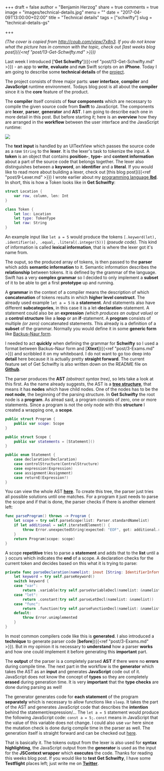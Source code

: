 +++
draft = false
author = "Benjamin Herzog"
share = true
comments = true
image = "images/technical-details.jpg"
menu = ""
date = "2017-04-09T13:00:00+02:00"
title = "Technical details"
tags = ["schwifty"]
slug = "technical-details-gs"

+++

*(The cover is copied from http://coub.com/view/7x8n3. If you do not know what the picture has in common with the topic, check out [last weeks blog post]({{<ref "post/13-Get-Schwifty.md" >}}))*

Last week I introduced [**'Get Schwifty'**]({{<ref "post/13-Get-Schwifty.md" >}}) - an app to **write**, **evaluate** and **run** Swift scripts on an **iPhone**. Today I am going to describe some **technical details** of the [project](https://www.github.com/BenchR267/Get-Schwifty).

The project consists of three major parts: **user interface**, **compiler** and **JavaScript** runtime environment. Todays blog post is all about the **compiler** since it is the **core** feature of the product.

The **compiler** itself consists of **four components** which are necessary to compile the given source code from **Swift** to JavaScript. The components are **lexer**, **parser**, **generator** and **AST**. I am going to describe each one in more detail in this post. But before starting it; here is an **overview** how they are arranged in the **workflow** between the user interface and the JavaScript runtime:

![](/images/posts/flow.png)

The **text input** is handled by an UITextView which passes the source code as a raw `String` to the **lexer**. It is the lexer's task to tokenize the input. A **token** is an object that contains **position-**, **type-** and **content information** about a part of the source code that belongs together. The lexer also distinguishes between a **keyword**, an **identifier** and a **literal**. If you would like to read more about building a lexer, check out [this blog post]({{<ref "post/9-Lexer.md" >}}) I wrote earlier about my [programming language **lbd**](https://github.com/BenchR267/lbd). In short, this is how a Token looks like in **Get Schwifty**:

```Swift
struct Location {
    var row, column, len: Int
}

class Token {
    let loc: Location
    let type: TokenType
    let raw: String
}
```

An example input like `let a = 5` would produce the tokens `[.keyword(let), .identifier(a), .equal, .literal(.integer(5))]` *(pseude code)*. This kind of information is called **lexical information**, that is where the lexer got it's name from. 

The ouput, so the produced array of tokens, is then passed to the **parser** which adds **semantic information** to it. Semantic information describes the **relationship** between tokens. It is defined by the grammar of the language. Swift has a very **complex grammar** so I decided to only implement a **subset** of it to be able to get a first **prototype** up and running.

A **grammar** in the context of a compiler means the description of which **concatenation** of tokens results in which **higher level construct**. The already used example `let a = 5` is a **statement**. And statements also have different **subcategories**, in this case it is a let-**declaration**-statement. A statement could also be an **expression** *(which produces an output value)* or a **control structure** like a **loop** or an **if**-statement. A **program** consists of multiple *(or zero)* concatenated statements. This already is a definition of a **subset** of the grammar. Normally you would define it in some **generic form** like [Backus–Naur form](https://en.wikipedia.org/wiki/Backus–Naur_form). 

I needed to act **quickly** when defining the grammar for **Schwifty** so I used a format between Backus–Naur form and [**Xtext**]({{<ref "post/3-Exams.md" >}}) and scribbled it on my whiteboard. I do not want to go too deep into **detail** here because it is actually pretty **straight forward**. The current feature set of Get Schwifty is also written down on the README file on [**Github**](https://github.com/BenchR267/Get-Schwifty).

The parser produces the **AST** *(abstract syntax tree)*, so lets take a look at this first. As the name already suggests, the AST is a [**tree structure**](https://en.wikipedia.org/wiki/Tree_(data_structure)), that means it has **nodes** which have child nodes. One of the nodes has to be the **root node**, the beginning of the parsing structure. In **Get Schwifty** the root node is a **program**. As alread said, a program consists of zero, one or more statements. Since a program is not the only node with this **structure** I created a wrapping one, a **scope**.

```Swift
public struct Program {
    public var scope: Scope
}

public struct Scope {
    public var statements = [Statement]()
}

public enum Statement {
    case declaration(Declaration)
    case controlStructure(ControlStructure)
    case expression(Expression)
    case assignment(Assignment)
    case returnE(Expression?)
}
```

You can view the whole AST [**here**](https://github.com/BenchR267/Get-Schwifty/blob/0.3.2%234/GetSchwifty/Transpiler/AST.swift). To create this tree, the parser just tries all possible solutions until one matches. For a program it just needs to parse the scope and if that is done, the parser checks if there is another element left:

```Swift
func parseProgram() throws -> Program {
    let scope = try self.parseScope(list: Parser.standardNamelist)
    if let additional = self.iteratedElement() {
        throw Error.unexpectedString(expected: "EOF", got: additional.raw)
    }
    return Program(scope: scope)
}
```

A scope **repetitive** tries to parse a **statement** and adds that to the **list** until a `}` occurs which indicates the **end** of a scope. A declaration checks for the current token and decides based on this what it is trying to parse:

```Swift
private func parseDeclaration(namelist: inout [String: IdentifierInformation]) throws -> Declaration {
    let keyword = try self.parseKeyword()
    switch keyword {
    case "var":
        return .variable(try self.parseVariableDecl(namelist: &namelist))
    case "let":
        return .constant(try self.parseLetDecl(namelist: &namelist))
    case "func":
        return .function(try self.parseFunctionDecl(namelist: &namelist))
    default:
        throw Error.unimplemented
    }
}
```

In most common compilers code like this is **generated**. I also introduced a **technique** to generate parser code [**before**]({{<ref "post/3-Exams.md" >}}). But in my opinion it is necessary to **understand** how a parser **works** and how one could implement it before generating this **important** part.

The **output** of the parser is a completely parsed **AST** if there were no **errors** during compile time. The next part in the workflow is the **generator** which takes the AST as an **input** and generates **JavaScript** code out of it. JavaScript does not know the concept of **types** so they are completely **erased** during generation time. It is very **important** that the **type checks** are done during parsing as well!

The generator generates code for **each statement** of the program **separately** which is necessary to allow functions like `sleep`. It takes the part of the AST and generates JavaScript code that describes the **intention** behind the statement/expression/… The `let a = 5` statement would produce the following JavaScript code: `const a = 5;`. `const` means in JavaScript that the value of this variable does not change. I could also use `var` here since the mutation check is done durig compile time in the parser as well. The generation itself is straight forward and can be checked out [here](https://github.com/BenchR267/Get-Schwifty/blob/0.3.2%234/GetSchwifty/Transpiler/Generator.swift).

That is basically it. The tokens output from the lexer is also used for **syntax highlighting**, the JavaScript output from the **generator** is used as the input for the **JSContext wrapper** which **executes** the code. Thanks for reading this weeks blog post. If you would like to **test Get Schwifty**, I have some **Testflight** places left; just write me on [**Twitter**](https://twitter.com/benchr).
